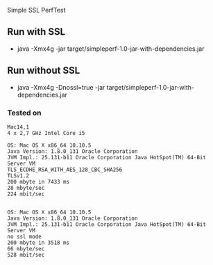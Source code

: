 Simple SSL PerfTest

## Run with SSL
* java -Xmx4g -jar target/simpleperf-1.0-jar-with-dependencies.jar

## Run without SSL
* java -Xmx4g -Dnossl=true -jar target/simpleperf-1.0-jar-with-dependencies.jar



### Tested on
	Mac14,1
	4 x 2,7 GHz Intel Core i5
	
	OS: Mac OS X x86_64 10.10.5
	Java Version: 1.8.0_131 Oracle Corporation
	JVM Impl.: 25.131-b11 Oracle Corporation Java HotSpot(TM) 64-Bit Server VM
	TLS_ECDHE_RSA_WITH_AES_128_CBC_SHA256
	TLSv1.2
	200 mbyte in 7433 ms
	28 mbyte/sec
	224 mbit/sec
	
	
	OS: Mac OS X x86_64 10.10.5
	Java Version: 1.8.0_131 Oracle Corporation
	JVM Impl.: 25.131-b11 Oracle Corporation Java HotSpot(TM) 64-Bit Server VM
	no ssl mode
	200 mbyte in 3518 ms
	66 mbyte/sec
	528 mbit/sec